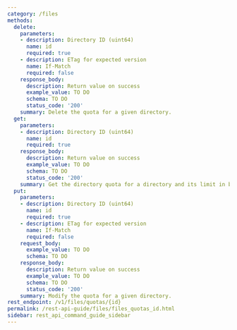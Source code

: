 ```yaml
---
category: /files
methods:
  delete:
    parameters:
    - description: Directory ID (uint64)
      name: id
      required: true
    - description: ETag for expected version
      name: If-Match
      required: false
    response_body:
      description: Return value on success
      example_value: TO DO
      schema: TO DO
      status_code: '200'
    summary: Delete the quota for a given directory.
  get:
    parameters:
    - description: Directory ID (uint64)
      name: id
      required: true
    response_body:
      description: Return value on success
      example_value: TO DO
      schema: TO DO
      status_code: '200'
    summary: Get the directory quota for a directory and its limit in bytes
  put:
    parameters:
    - description: Directory ID (uint64)
      name: id
      required: true
    - description: ETag for expected version
      name: If-Match
      required: false
    request_body:
      example_value: TO DO
      schema: TO DO
    response_body:
      description: Return value on success
      example_value: TO DO
      schema: TO DO
      status_code: '200'
    summary: Modify the quota for a given directory.
rest_endpoint: /v1/files/quotas/{id}
permalink: /rest-api-guide/files/files_quotas_id.html
sidebar: rest_api_command_guide_sidebar
---
```

